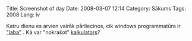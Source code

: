 Title: Screenshot of day
Date: 2008-03-07 12:14
Category: Sākums
Tags: 2008
Lang: lv

Katru dienu es arvien vairāk pārliecinos, cik windows programmatūra ir ["laba"][1] . Kā var "nokrašot" [kalkulators][2]?

  [1]: http://mstuff.org/blog/wp-content/uploads/2008/03/screen_005.jpg
  [2]: http://mstuff.org/blog/wp-content/uploads/2008/03/screen_005.jpg
